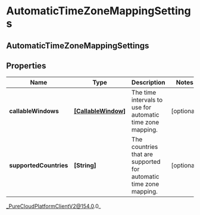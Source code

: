 # AutomaticTimeZoneMappingSettings

## AutomaticTimeZoneMappingSettings

## Properties

|Name | Type | Description | Notes|
|------------ | ------------- | ------------- | -------------|
| **callableWindows** | [**[CallableWindow]**](CallableWindow) | The time intervals to use for automatic time zone mapping. | [optional] |
| **supportedCountries** | **[String]** | The countries that are supported for automatic time zone mapping. | [optional] |



_PureCloudPlatformClientV2@154.0.0_
